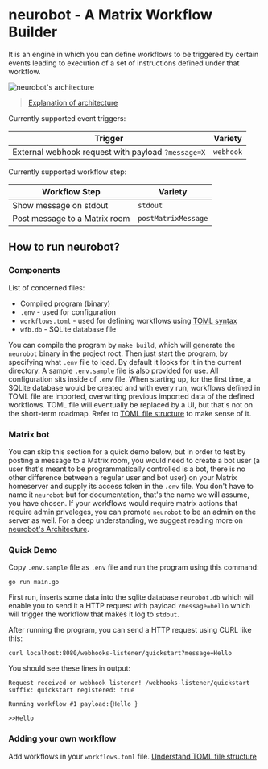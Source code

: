# neurobot - A Matrix Workflow Builder

It is an engine in which you can define workflows to be triggered by certain events leading to execution of a set of instructions defined under that workflow.

![neurobot's architecture](https://github.com/Automattic/neurobot/blob/master/neurobot-visual.png?raw=true)

> [Explanation of architecture](resources/docs/architecture.md)

Currently supported event triggers:

| Trigger | Variety |
| ------- | ------- |
| External webhook request with payload `?message=X` | `webhook` |

Currently supported workflow step:

| Workflow Step | Variety |
| ------------- | ------- |
| Show message on stdout | `stdout` |
| Post message to a Matrix room | `postMatrixMessage` |

## How to run neurobot?

### Components

List of concerned files:
- Compiled program (binary)
- `.env` - used for configuration
- `workflows.toml` - used for defining workflows using [TOML syntax](https://toml.io/en/)
- `wfb.db` - SQLite database file

You can compile the program by `make build`, which will generate the `neurobot` binary in the project root. Then just start the program, by specifying what `.env` file to load. By default it looks for it in the current directory. A sample `.env.sample` file is also provided for use. All configuration sits inside of `.env` file. When starting up, for the first time, a SQLite database would be created and with every run, workflows defined in TOML file are imported, overwriting previous imported data of the defined workflows. TOML file will eventually be replaced by a UI, but that's not on the short-term roadmap. Refer to [TOML file structure](toml-structure.md) to make sense of it.

### Matrix bot

You can skip this section for a quick demo below, but in order to test by posting a message to a Matrix room, you would need to create a bot user (a user that's meant to be programmatically controlled is a bot, there is no other difference between a regular user and bot user) on your Matrix homeserver and supply its access token in the `.env` file. You don't have to name it `neurobot` but for documentation, that's the name we will assume, you have chosen. If your workflows would require matrix actions that require admin priveleges, you can promote `neurobot` to be an admin on the server as well. For a deep understanding, we suggest reading more on [neurobot's Architecture](resources/docs/architecture.md).

### Quick Demo

Copy `.env.sample` file as `.env` file and run the program using this command:

`go run main.go`

First run, inserts some data into the sqlite database `neurobot.db` which will enable you to send it a HTTP request with payload `?message=hello` which will trigger the workflow that makes it log to `stdout`.

After running the program, you can send a HTTP request using CURL like this:

`curl localhost:8080/webhooks-listener/quickstart?message=Hello`

You should see these lines in output:

```
Request received on webhook listener! /webhooks-listener/quickstart
suffix: quickstart registered: true

Running workflow #1 payload:{Hello }

>>Hello
```

### Adding your own workflow

Add workflows in your `workflows.toml` file. [Understand TOML file structure](resources/docs/toml-structure.md)
